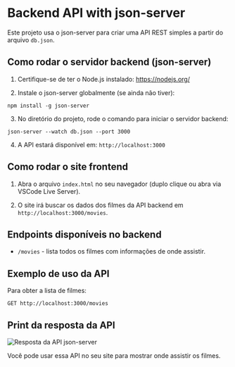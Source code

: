 # Backend API with json-server

Este projeto usa o json-server para criar uma API REST simples a partir do arquivo `db.json`.

## Como rodar o servidor backend (json-server)

1. Certifique-se de ter o Node.js instalado: https://nodejs.org/

2. Instale o json-server globalmente (se ainda não tiver):

```
npm install -g json-server
```

3. No diretório do projeto, rode o comando para iniciar o servidor backend:

```
json-server --watch db.json --port 3000
```

4. A API estará disponível em: `http://localhost:3000`

## Como rodar o site frontend

1. Abra o arquivo `index.html` no seu navegador (duplo clique ou abra via VSCode Live Server).

2. O site irá buscar os dados dos filmes da API backend em `http://localhost:3000/movies`.

## Endpoints disponíveis no backend

- `/movies` - lista todos os filmes com informações de onde assistir.

## Exemplo de uso da API

Para obter a lista de filmes:

```
GET http://localhost:3000/movies
```

## Print da resposta da API

![Resposta da API json-server](./api-response.png)

Você pode usar essa API no seu site para mostrar onde assistir os filmes.

